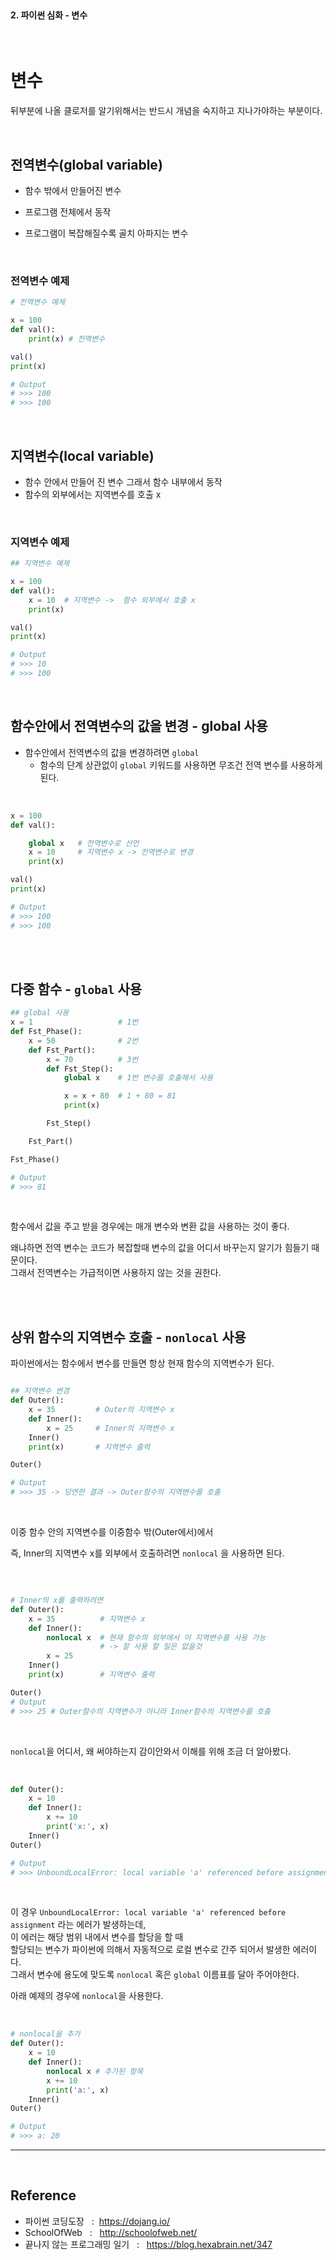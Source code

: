 <br>

#### 2. 파이썬 심화 - 변수
<br>

# 변수 

뒤부분에 나올 클로저를 알기위해서는 반드시 개념을 숙지하고 지나가야하는 부분이다. 

<br>

## 전역변수(global variable) 

- 함수 밖에서 만들어진 변수 

- 프로그램 전체에서 동작

- 프로그램이 복잡해질수록 골치 아파지는 변수  



<br>

###  전역변수 예제 

```py
# 전역변수 예제 

x = 100  
def val():
    print(x) # 전역변수 

val()
print(x)

# Output
# >>> 100
# >>> 100

```    
<br>

## 지역변수(local variable)

- 함수 안에서 만들어 진 변수 그래서 함수 내부에서 동작
- 함수의 외부에서는 지역변수를 호출 x

<br>

###  지역변수 예제 


```py
## 지역변수 예제 

x = 100  
def val():
    x = 10  # 지역변수 ->  함수 외부에서 호출 x 
    print(x) 

val()
print(x)

# Output
# >>> 10
# >>> 100
```
<br>

## 함수안에서 전역변수의 값을 변경 - global 사용 

- 함수안에서 전역변수의 값을 변경하려면 `global` 
    - 함수의 단계 상관없이 `global` 키워드를 사용하면 무조건 전역 변수를 사용하게 된다. 
<br>



```py
x = 100  
def val():

    global x   # 전역변수로 선언 
    x = 10     # 지역변수 x -> 전역변수로 변경  
    print(x) 

val()
print(x)

# Output
# >>> 100
# >>> 100
```
<br>
<br>

## 다중 함수 - `global` 사용 

```py
## global 사용 
x = 1                   # 1번
def Fst_Phase():
    x = 50              # 2번
    def Fst_Part():
        x = 70          # 3번
        def Fst_Step():
            global x    # 1번 변수를 호출해서 사용 

            x = x + 80  # 1 + 80 = 81
            print(x)

        Fst_Step()

    Fst_Part()

Fst_Phase()

# Output
# >>> 81 
```
<br>

 함수에서 값을 주고 받을 경우에는 매개 변수와 변환 값을 사용하는 것이 좋다. <br>

 왜냐하면 전역 변수는 코드가 복잡할때 변수의 값을 어디서 바꾸는지 알기가 힘들기 때문이다. <br>
 그래서 전역변수는 가급적이면 사용하지 않는 것을 권한다.      <br>

<br>
<br>

## 상위 함수의 지역변수 호출 - `nonlocal` 사용 


파이썬에서는 함수에서 변수를 만들면 항상 현재 함수의 지역변수가 된다.


```py

## 지역변수 변경
def Outer():
    x = 35         # Outer의 지역변수 x
    def Inner():
        x = 25     # Inner의 지역변수 x
    Inner()
    print(x)       # 지역변수 출력 

Outer()

# Output
# >>> 35 -> 당연한 결과 -> Outer함수의 지역변수를 호출
```
<br>

이중 함수 안의 지역변수를 이중함수 밖(Outer에서)에서     

즉, Inner의 지역변수 x를 외부에서 호출하려면 `nonlocal` 을 사용하면 된다.

<br>


```py

# Inner의 x를 출력하려면
def Outer():
    x = 35          # 지역변수 x
    def Inner():
        nonlocal x  # 현재 함수의 외부에서 이 지역변수를 사용 가능 
                    # -> 잘 사용 할 일은 없을것 
        x = 25    
    Inner()
    print(x)        # 지역변수 출력 

Outer() 
# Output
# >>> 25 # Outer함수의 지역변수가 아니라 Inner함수의 지역변수를 호출  
```
<br>

`nonlocal`을 어디서, 왜 써야하는지 감이안와서 이해를 위해 조금 더 알아봤다.     

<br>

```py
def Outer():
    x = 10
    def Inner():
        x += 10
        print('x:', x)
    Inner()
Outer()

# Output
# >>> UnboundLocalError: local variable 'a' referenced before assignment

```
<br>

이 경우 `UnboundLocalError: local variable 'a' referenced before assignment` 라는 에러가 발생하는데,    
이 에러는 해당 범위 내에서 변수를 할당을 할 때    
 할당되는 변수가 파이썬에 의해서 자동적으로 로컬 변수로 간주 되어서 발생한 에러이다.       
그래서 변수에 용도에 맞도록 `nonlocal` 혹은 `global` 이름표를 달아 주어야한다.    

아래 예제의 경우에 `nonlocal`을 사용한다. 

<br>

```py
# nonlocal을 추가 
def Outer():
    x = 10
    def Inner():
        nonlocal x # 추가된 항목
        x += 10
        print('a:', x)
    Inner()
Outer()

# Output
# >>> a: 20
```
---
<br>

## Reference <br>

- 파이썬 코딩도장 &nbsp; : &nbsp;<https://dojang.io/> <br>
- SchoolOfWeb &nbsp; : &nbsp;  <http://schoolofweb.net/> <br>
- 끝나지 않는 프로그래밍 일기 &nbsp; : &nbsp; <https://blog.hexabrain.net/347>